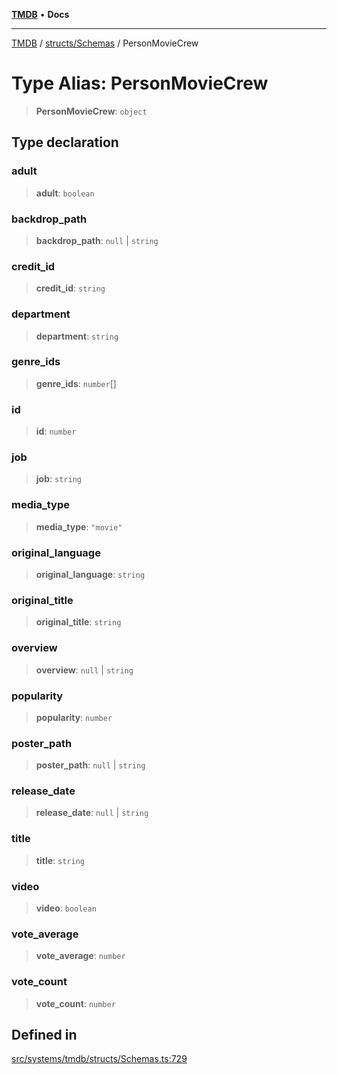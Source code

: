 [**TMDB**](../../../README.md) • **Docs**

***

[TMDB](../../../README.md) / [structs/Schemas](../README.md) / PersonMovieCrew

# Type Alias: PersonMovieCrew

> **PersonMovieCrew**: `object`

## Type declaration

### adult

> **adult**: `boolean`

### backdrop\_path

> **backdrop\_path**: `null` \| `string`

### credit\_id

> **credit\_id**: `string`

### department

> **department**: `string`

### genre\_ids

> **genre\_ids**: `number`[]

### id

> **id**: `number`

### job

> **job**: `string`

### media\_type

> **media\_type**: `"movie"`

### original\_language

> **original\_language**: `string`

### original\_title

> **original\_title**: `string`

### overview

> **overview**: `null` \| `string`

### popularity

> **popularity**: `number`

### poster\_path

> **poster\_path**: `null` \| `string`

### release\_date

> **release\_date**: `null` \| `string`

### title

> **title**: `string`

### video

> **video**: `boolean`

### vote\_average

> **vote\_average**: `number`

### vote\_count

> **vote\_count**: `number`

## Defined in

[src/systems/tmdb/structs/Schemas.ts:729](https://github.com/Norviah/media-hub/blob/b0accce5c447ccf1a18696f3cb0baef1f5bd16be/src/systems/tmdb/structs/Schemas.ts#L729)
